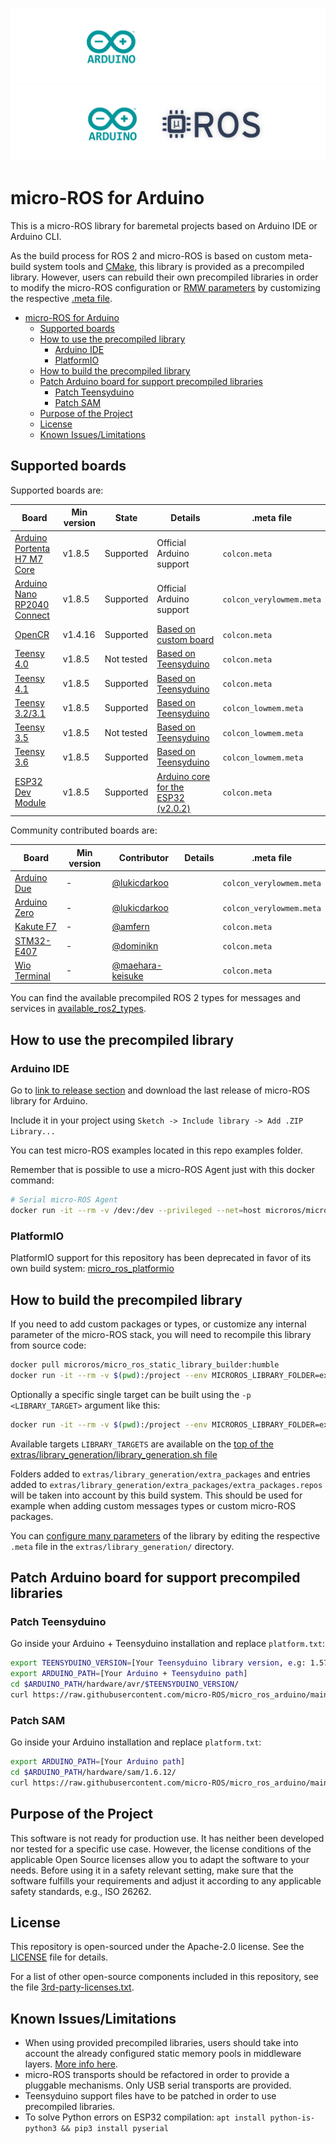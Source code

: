 ![banner](.images/banner-dark-theme.png#gh-dark-mode-only)
![banner](.images/banner-light-theme.png#gh-light-mode-only)

# micro-ROS for Arduino

This is a micro-ROS library for baremetal projects based on Arduino IDE or Arduino CLI.

As the build process for ROS 2 and micro-ROS is based on custom meta-build system tools and [CMake](https://cmake.org/), this library is provided as a precompiled library. However, users can rebuild their own precompiled libraries in order to modify the micro-ROS configuration or [RMW parameters](https://micro.ros.org/docs/tutorials/advanced/microxrcedds_rmw_configuration/) by customizing the respective [.meta file](https://github.com/micro-ROS/micro_ros_arduino/tree/main/extras/library_generation).

- [micro-ROS for Arduino](#micro-ros-for-arduino)
  - [Supported boards](#supported-boards)
  - [How to use the precompiled library](#how-to-use-the-precompiled-library)
    - [Arduino IDE](#arduino-ide)
    - [PlatformIO](#platformio)
  - [How to build the precompiled library](#how-to-build-the-precompiled-library)
  - [Patch Arduino board for support precompiled libraries](#patch-arduino-board-for-support-precompiled-libraries)
    - [Patch Teensyduino](#patch-teensyduino)
    - [Patch SAM](#patch-sam)
  - [Purpose of the Project](#purpose-of-the-project)
  - [License](#license)
  - [Known Issues/Limitations](#known-issueslimitations)

## Supported boards

Supported boards are:

| Board                                                                                                       | Min version | State      | Details                                                                                              | .meta file               |
| ----------------------------------------------------------------------------------------------------------- | ----------- | ---------- | ---------------------------------------------------------------------------------------------------- | ------------------------ |
| [Arduino Portenta H7 M7 Core](https://store.arduino.cc/portenta-h7)                                         | v1.8.5      | Supported  | Official Arduino support                                                                             | `colcon.meta`            |
| [Arduino Nano RP2040 Connect](https://docs.arduino.cc/hardware/nano-rp2040-connect)                         | v1.8.5      | Supported  | Official Arduino support                                                                             | `colcon_verylowmem.meta` |
| [OpenCR](https://emanual.robotis.com/docs/en/parts/controller/opencr10/)                                    | v1.4.16     | Supported  | [Based on custom board](https://emanual.robotis.com/docs/en/parts/controller/opencr10/#arduino-ide)  | `colcon.meta`            |
| [Teensy 4.0](https://www.pjrc.com/store/teensy40.html)                                                      | v1.8.5      | Not tested | [Based on Teensyduino](https://www.pjrc.com/arduino-ide-2-0-0-teensy-support/)                       | `colcon.meta`            |
| [Teensy 4.1](https://www.pjrc.com/store/teensy41.html)                                                      | v1.8.5      | Supported  | [Based on Teensyduino](https://www.pjrc.com/arduino-ide-2-0-0-teensy-support/)                       | `colcon.meta`            |
| [Teensy 3.2/3.1](https://www.pjrc.com/store/teensy32.html)                                                  | v1.8.5      | Supported  | [Based on Teensyduino](https://www.pjrc.com/arduino-ide-2-0-0-teensy-support/)                       | `colcon_lowmem.meta`     |
| [Teensy 3.5](https://www.pjrc.com/store/teensy35.html)                                                      | v1.8.5      | Not tested | [Based on Teensyduino](https://www.pjrc.com/arduino-ide-2-0-0-teensy-support/)                       | `colcon_lowmem.meta`     |
| [Teensy 3.6](https://www.pjrc.com/store/teensy36.html)                                                      | v1.8.5      | Supported  | [Based on Teensyduino](https://www.pjrc.com/arduino-ide-2-0-0-teensy-support/)                       | `colcon_lowmem.meta`     |
| [ESP32 Dev Module](https://docs.espressif.com/projects/arduino-esp32/en/latest/boards/ESP32-DevKitC-1.html) | v1.8.5      | Supported  | [Arduino core for the ESP32 (v2.0.2)](https://github.com/espressif/arduino-esp32/releases/tag/2.0.2) | `colcon.meta`            |

Community contributed boards are:

| Board                                                                                    | Min version | Contributor                                            | Details | .meta file               |
| ---------------------------------------------------------------------------------------- | ----------- | ------------------------------------------------------ | ------- | ------------------------ |
| [Arduino Due](https://store.arduino.cc/arduino-due)                                      | -           | [@lukicdarkoo](https://github.com/lukicdarkoo)         |         | `colcon_verylowmem.meta` |
| [Arduino Zero](https://store.arduino.cc/arduino-zero)                                    | -           | [@lukicdarkoo](https://github.com/lukicdarkoo)         |         | `colcon_verylowmem.meta` |
| [Kakute F7](http://www.holybro.com/product/kakute-f7-aio-v1-5/)                          | -           | [@amfern](https://github.com/amfern)                   |         | `colcon.meta`            |
| [STM32-E407](https://www.olimex.com/Products/ARM/ST/STM32-E407/resources/STM32-E407.pdf) | -           | [@dominikn](https://github.com/dominikn)               |         | `colcon.meta`            |
| [Wio Terminal](https://wiki.seeedstudio.com/Wio-Terminal-Getting-Started/)               | -           | [@maehara-keisuke](https://github.com/maehara-keisuke) |         | `colcon.meta`            |

You can find the available precompiled ROS 2 types for messages and services in [available_ros2_types](available_ros2_types).

## How to use the precompiled library

### Arduino IDE

Go to [link to release section](https://github.com/micro-ROS/micro_ros_arduino/releases) and download the last release of micro-ROS library for Arduino.

Include it in your project using `Sketch -> Include library -> Add .ZIP Library...`

You can test micro-ROS examples located in this repo examples folder.

Remember that is possible to use a micro-ROS Agent just with this docker command:

```bash
# Serial micro-ROS Agent
docker run -it --rm -v /dev:/dev --privileged --net=host microros/micro-ros-agent:humble serial --dev [YOUR BOARD PORT] -v6
```
### PlatformIO

PlatformIO support for this repository has been deprecated in favor of its own build system: [micro_ros_platformio](https://github.com/micro-ROS/micro_ros_platformio)

## How to build the precompiled library

If you need to add custom packages or types, or customize any internal parameter of the micro-ROS stack, you will need to recompile this library from source code:

```bash
docker pull microros/micro_ros_static_library_builder:humble
docker run -it --rm -v $(pwd):/project --env MICROROS_LIBRARY_FOLDER=extras microros/micro_ros_static_library_builder:humble
```

Optionally a specific single target can be built using the `-p <LIBRARY_TARGET>` argument like this:

```bash
docker run -it --rm -v $(pwd):/project --env MICROROS_LIBRARY_FOLDER=extras microros/micro_ros_static_library_builder:humble -p <LIBRARY_TARGET>
```

Available targets `LIBRARY_TARGETS` are available on the [top of the extras/library_generation/library_generation.sh file](https://github.com/micro-ROS/micro_ros_arduino/blob/main/extras/library_generation/library_generation.sh#L13-L24)

Folders added to `extras/library_generation/extra_packages` and entries added to `extras/library_generation/extra_packages/extra_packages.repos` will be taken into account by this build system.
This should be used for example when adding custom messages types or custom micro-ROS packages.

You can [configure many parameters](https://micro.ros.org/docs/tutorials/advanced/microxrcedds_rmw_configuration/) of the library by editing the respective `.meta` file in the `extras/library_generation/` directory.

## Patch Arduino board for support precompiled libraries
### Patch Teensyduino

Go inside your Arduino + Teensyduino installation and replace `platform.txt`:

```bash
export TEENSYDUINO_VERSION=[Your Teensyduino library version, e.g: 1.57.2]
export ARDUINO_PATH=[Your Arduino + Teensyduino path]
cd $ARDUINO_PATH/hardware/avr/$TEENSYDUINO_VERSION/
curl https://raw.githubusercontent.com/micro-ROS/micro_ros_arduino/main/extras/patching_boards/platform_teensy.txt > platform.txt
```

### Patch SAM

Go inside your Arduino installation and replace `platform.txt`:

```bash
export ARDUINO_PATH=[Your Arduino path]
cd $ARDUINO_PATH/hardware/sam/1.6.12/
curl https://raw.githubusercontent.com/micro-ROS/micro_ros_arduino/main/extras/patching_boards/platform_arduinocore_sam.txt > platform.txt
```

## Purpose of the Project

This software is not ready for production use. It has neither been developed nor
tested for a specific use case. However, the license conditions of the
applicable Open Source licenses allow you to adapt the software to your needs.
Before using it in a safety relevant setting, make sure that the software
fulfills your requirements and adjust it according to any applicable safety
standards, e.g., ISO 26262.

## License

This repository is open-sourced under the Apache-2.0 license. See the [LICENSE](LICENSE) file for details.

For a list of other open-source components included in this repository,
see the file [3rd-party-licenses.txt](3rd-party-licenses.txt).

## Known Issues/Limitations

- When using provided precompiled libraries, users should take into account the already configured static memory pools in middleware layers. [More info here](https://micro.ros.org/docs/tutorials/advanced/microxrcedds_rmw_configuration/).
- micro-ROS transports should be refactored in order to provide a pluggable mechanisms. Only USB serial transports are provided.
- Teensyduino support files have to be patched in order to use precompiled libraries.
- To solve Python errors on ESP32 compilation: `apt install python-is-python3 && pip3 install pyserial`
